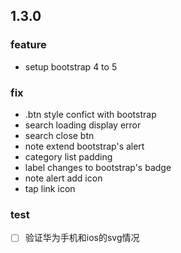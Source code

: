 ## 1.3.0

### feature
- setup bootstrap 4 to 5

### fix
- .btn style confict with bootstrap
- search loading display error
- search close btn
- note extend bootstrap's alert
- category list padding
- label changes to bootstrap's badge
- note alert add icon
- tap link icon

### test

- [ ] 验证华为手机和ios的svg情况